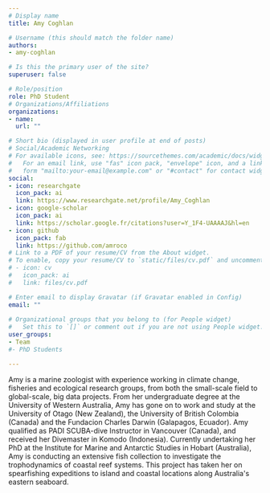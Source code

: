```yaml
---
# Display name
title: Amy Coghlan

# Username (this should match the folder name)
authors:
- amy-coghlan

# Is this the primary user of the site?
superuser: false

# Role/position
role: PhD Student
# Organizations/Affiliations
organizations:
- name: 
  url: ""

# Short bio (displayed in user profile at end of posts)
# Social/Academic Networking
# For available icons, see: https://sourcethemes.com/academic/docs/widgets/#icons
#   For an email link, use "fas" icon pack, "envelope" icon, and a link in the
#   form "mailto:your-email@example.com" or "#contact" for contact widget.
social:
- icon: researchgate
  icon_pack: ai
  link: https://www.researchgate.net/profile/Amy_Coghlan
- icon: google-scholar
  icon_pack: ai
  link: https://scholar.google.fr/citations?user=Y_1F4-UAAAAJ&hl=en
- icon: github
  icon_pack: fab
  link: https://github.com/amroco
# Link to a PDF of your resume/CV from the About widget.
# To enable, copy your resume/CV to `static/files/cv.pdf` and uncomment the lines below.  
# - icon: cv
#   icon_pack: ai
#   link: files/cv.pdf

# Enter email to display Gravatar (if Gravatar enabled in Config)
email: ""
  
# Organizational groups that you belong to (for People widget)
#   Set this to `[]` or comment out if you are not using People widget.  
user_groups:
- Team
#- PhD Students

---
```

Amy is a marine zoologist with experience working in climate change, fisheries and ecological research groups, from both the small-scale field to global-scale, big data projects. From her undergraduate degree at the University of Western Australia, Amy has gone on to work and study at the University of Otago (New Zealand), the University of British Colombia (Canada) and the Fundacion Charles Darwin (Galapagos, Ecuador). Amy qualified as PADI SCUBA-dive Instructor in Vancouver (Canada), and received her Divemaster in Komodo (Indonesia). Currently undertaking her PhD at the Institute for Marine and Antarctic Studies in Hobart (Australia), Amy is conducting an extensive fish collection to investigate the trophodynamics of coastal reef systems. This project has taken her on spearfishing expeditions to island and coastal locations along Australia's eastern seaboard.
